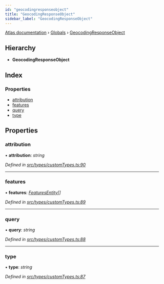 ```yaml
---
id: "geocodingresponseobject"
title: "GeocodingResponseObject"
sidebar_label: "GeocodingResponseObject"
---
```


[Atlas documentation](../index.md) › [Globals](../globals.md) › [GeocodingResponseObject](geocodingresponseobject.md)

## Hierarchy

* **GeocodingResponseObject**

## Index

### Properties

* [attribution](geocodingresponseobject.md#attribution)
* [features](geocodingresponseobject.md#features)
* [query](geocodingresponseobject.md#query)
* [type](geocodingresponseobject.md#type)

## Properties

###  attribution

• **attribution**: *string*

*Defined in [src/types/customTypes.ts:90](https://github.com/chronark/atlas/blob/3be8226/src/types/customTypes.ts#L90)*

___

###  features

• **features**: *[FeaturesEntity](featuresentity.md)[]*

*Defined in [src/types/customTypes.ts:89](https://github.com/chronark/atlas/blob/3be8226/src/types/customTypes.ts#L89)*

___

###  query

• **query**: *string*

*Defined in [src/types/customTypes.ts:88](https://github.com/chronark/atlas/blob/3be8226/src/types/customTypes.ts#L88)*

___

###  type

• **type**: *string*

*Defined in [src/types/customTypes.ts:87](https://github.com/chronark/atlas/blob/3be8226/src/types/customTypes.ts#L87)*
